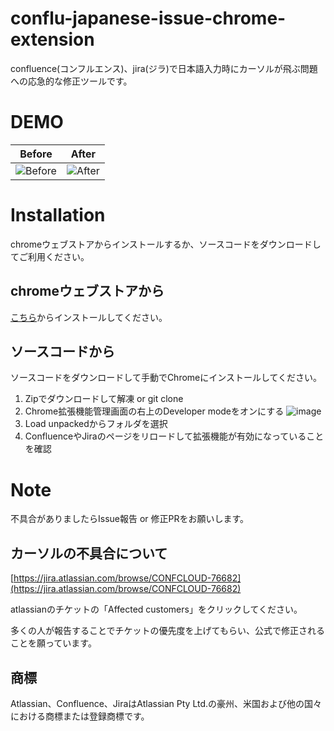 # conflu-japanese-issue-chrome-extension
confluence(コンフルエンス)、jira(ジラ)で日本語入力時にカーソルが飛ぶ問題への応急的な修正ツールです。

# DEMO
|Before|After|
|:-:|:-:|
|![Before](https://github.com/zusizusi/conflu-japanese-issue-chrome-extension/assets/41606073/a1402160-e1a3-4f1c-8985-3db8cf2496b4)|![After](https://github.com/zusizusi/conflu-japanese-issue-chrome-extension/assets/41606073/65afc380-5f4c-4dbf-85c5-04e6918f6856)|


# Installation
chromeウェブストアからインストールするか、ソースコードをダウンロードしてご利用ください。

## chromeウェブストアから
[こちら](https://chromewebstore.google.com/detail/fix-japanese-input-issue/mgipkeakokgbijfjamkajeciacddgmpa)からインストールしてください。

## ソースコードから
ソースコードをダウンロードして手動でChromeにインストールしてください。

1. Zipでダウンロードして解凍 or git clone
1. Chrome拡張機能管理画面の右上のDeveloper modeをオンにする
![image](https://github.com/zusizusi/conflu-japanese-issue-chrome-extension/assets/41606073/4a8e8d1b-38c8-4659-aefb-e45e96f167ef)
1. Load unpackedからフォルダを選択
1. ConfluenceやJiraのページをリロードして拡張機能が有効になっていることを確認

# Note

不具合がありましたらIssue報告 or 修正PRをお願いします。

## カーソルの不具合について
[https://jira.atlassian.com/browse/CONFCLOUD-76682](https://jira.atlassian.com/browse/CONFCLOUD-76682)

atlassianのチケットの「Affected customers」をクリックしてください。

多くの人が報告することでチケットの優先度を上げてもらい、公式で修正されることを願っています。

## 商標
Atlassian、Confluence、JiraはAtlassian Pty Ltd.の豪州、米国および他の国々における商標または登録商標です。


